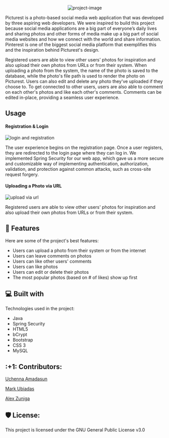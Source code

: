 <p align="center"><img src="https://socialify.git.ci/uamadasun/Picturest/image?description=1&amp;descriptionEditable=A%20community%20where%20you%20can%20share%20your%20world!&amp;font=KoHo&amp;forks=1&amp;issues=1&amp;name=1&amp;pattern=Plus&amp;pulls=1&amp;stargazers=1&amp;theme=Light" alt="project-image"></p>

<p id="description">Picturest is a photo-based social media web application that was developed by three aspiring web developers. We were inspired to build this project because social media applications are a big part of everyone’s daily lives and sharing photos and other forms of media make up a big part of social media websites and how we connect with the world and share information. Pinterest is one of the biggest social media platform that exemplifies this and the inspiration behind Picturest's design.</p>

<p>Registered users are able to view other users' photos for inspiration and also upload their own photos from URLs or from their system. When uploading a photo from the system, the name of the photo is saved to the database, while the photo's file path is used to render the photo on Picturest. Users can also edit and delete any photo they've uploaded if they choose to. To get connected to other users, users are also able to comment on each other's photos and like each other's comments. Comments can be edited in-place, providing a seamless user experience. </p>


<h2>Usage</h2>

<h4>Registration & Login</h4>

<img src="https://media.giphy.com/media/djZOrfwuqHf1lzNWJI/giphy.gif" alt="login and registration"/>

<p>The user experience begins on the registration page. Once a user registers, they are redirected to the login page where they can log in. We implemented Spring Security for our web app, which gave us a more secure and  customizable way of implementing authentication, authorization, validation, and protection against common attacks, such as cross-site request forgery.</p>


<h4>Uploading a Photo via URL</h4>
<img src="https://media.giphy.com/media/2vtrOlfV9IImcYnowe/giphy.gif" alt="upload via url"/>

<p>Registered users are able to view other users' photos for inspiration and also upload their own photos from URLs or from their system.</p>



<h2>🧐 Features</h2>

Here are some of the project's best features:

*   Users can upload a photo from their system or from the internet
*   Users can leave comments on photos
*   Users can like other users' comments
*   Users can like photos
*   Users can edit or delete their photos
*   The most popular photos (based on # of likes) show up first
  
<h2>💻 Built with</h2>

Technologies used in the project:

*   Java
*   Spring Security
*   HTML5
*   bCrypt
*   Bootstrap
*   CSS 3
*   MySQL


<h2>:+1: Contributors: </h2>
<p><a href="https://github.com/uamadasun"> Uchenna Amadasun</a></p>
<p><a href="https://github.com/markubiadas"> Mark Ubiadas</a></p>
<p><a href="https://github.com/Rthe3rd"> Alex Zuniga</a></p>






<h2>🛡️ License:</h2>

This project is licensed under the GNU General Public License v3.0
 
